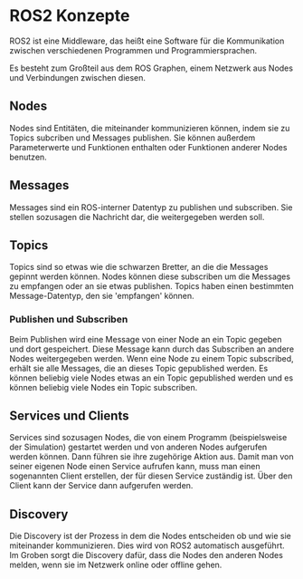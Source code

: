
# ROS2 Konzepte
ROS2 ist eine Middleware, das heißt eine Software für die Kommunikation zwischen verschiedenen Programmen und Programmiersprachen.

Es besteht zum Großteil aus dem ROS Graphen, einem Netzwerk aus Nodes und Verbindungen zwischen diesen.

## Nodes
Nodes sind Entitäten, die miteinander kommunizieren können, indem sie zu Topics subcriben und Messages publishen.
Sie können außerdem Parameterwerte und Funktionen enthalten oder Funktionen anderer Nodes benutzen.

## Messages
Messages sind ein ROS-interner Datentyp zu publishen und subscriben. 
Sie stellen sozusagen die Nachricht dar, die weitergegeben werden soll.

## Topics
Topics sind so etwas wie die schwarzen Bretter, an die die Messages gepinnt werden können. 
Nodes können diese subscriben um die Messages zu empfangen oder an sie etwas publishen.
Topics haben einen bestimmten Message-Datentyp, den sie 'empfangen' können.

### Publishen und Subscriben
Beim Publishen wird eine Message von einer Node an ein Topic gegeben und dort gespeichert. 
Diese Message kann durch das Subscriben an andere Nodes weitergegeben werden. 
Wenn eine Node zu einem Topic subscribed, erhält sie alle Messages, die an dieses Topic gepublished werden.
Es können beliebig viele Nodes etwas an ein Topic gepublished werden und es können beliebig viele Nodes ein Topic subscriben.

## Services und Clients
Services sind sozusagen Nodes, die von einem Programm (beispielsweise der Simulation) gestartet
werden und von anderen Nodes aufgerufen werden können. Dann führen sie ihre zugehörige Aktion
aus. Damit man von seiner eigenen Node einen Service aufrufen kann, muss man einen sogenannten
Client erstellen, der für diesen Service zuständig ist. Über den Client kann der Service
dann aufgerufen werden.

## Discovery 
Die Discovery ist der Prozess in dem die Nodes entscheiden ob und wie sie miteinander kommunizieren. 
Dies wird von ROS2 automatisch ausgeführt. 
Im Groben sorgt die Discovery dafür, dass die Nodes den anderen Nodes melden, wenn sie im Netzwerk online oder offline gehen.